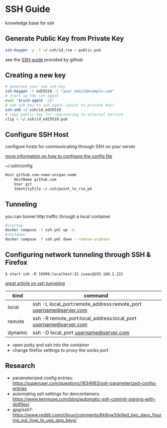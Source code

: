 # SSH Guide

knowledge base for ssh

## Generate Public Key from Private Key

```bash
ssh-keygen -y -f ~/.ssh/id_rsa > public.pub
```

see the [SSH guide](https://docs.github.com/en/authentication/connecting-to-github-with-ssh/about-ssh) provided by github

## Creating a new key

```bash
# generate your new ssh key
ssh-keygen -t ed25519 -C "your_email@example.com"
# start up the ssh agent
eval "$(ssh-agent -s)"
# add ssh key to ssh agent (point to private key)
ssh-add ~/.ssh/id_ed25519
# copy public key for registering to external service
clip < ~/.ssh/id_ed25519.pub
```

## Configure SSH Host

configure hosts for communicating through SSH on your server 

[more information on how to configure the config file](https://linux.die.net/man/5/ssh_config)

~/.ssh/config
```txt
Host github.com-some-unique-name
    HostName github.com
    User git
    IdentityFile ~/.ssh/point_to_rsa_pk
```

## Tunneling

you can tunnel http traffic through a local container

```bash
#startup
docker compose -f ssh.yml up -d
#shutdown
docker compose -f ssh.yml down --remove-orphans
```

## Configuring network tunneling through SSH & Firefox

```
$ start ssh -R 19999:localhost:22 isaac@192.168.1.221
```

[great article on ssh tunneling](https://www.howtogeek.com/168145/how-to-use-ssh-tunneling/)

| kind    | command                                                          |
| ------- | ---------------------------------------------------------------- |
| local   | ssh -L local_port:remote_address:remote_port username@server.com |
| remote  | ssh -R remote_port:local_address:local_port username@server.com  |
| dynamic | ssh -D local_port username@server.com                            |

- open putty and ssh into the container
- change firefox settings to proxy the socks port

## Research

- parameterized config entries: https://superuser.com/questions/1834663/ssh-parameterized-config-entries
- automating ssh settings for devcontainers: https://www.kenmuse.com/blog/automatic-ssh-commit-signing-with-dotfiles/
- gpg/ssh?: https://www.reddit.com/r/linux/comments/6k8nw3/killed_two_days_figuring_out_how_to_use_gpg_keys/